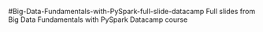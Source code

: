  #Big-Data-Fundamentals-with-PySpark-full-slide-datacamp
 Full slides from Big Data Fundamentals with PySpark Datacamp course
